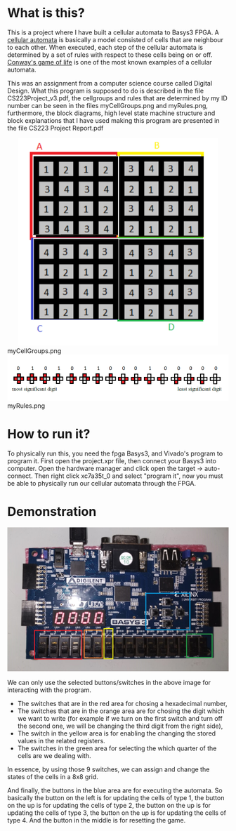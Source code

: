 # What is this?

This is a project where I have built a cellular automata to Basys3 FPGA. A [cellular automata](https://en.wikipedia.org/wiki/Cellular_automaton) is basically a model consisted of cells that are neighbour to each other. When executed, each step of the cellular automata is determined by a set of rules with respect to these cells being on or off. [Conway's game of life](https://en.wikipedia.org/wiki/Conway%27s_Game_of_Life) is one of the most known examples of a cellular automata.  

This was an assignment from a computer science course called Digital Design. What this program is supposed to do is described in the file CS223Project_v3.pdf, the cellgroups and rules that are determined by my ID number can be seen in the files myCellGroups.png and myRules.png, furthermore, the block diagrams, high level state machine structure and block explanations that I have used making this program are presented in the file CS223 Project Report.pdf

<div style="text-align:center"><img src="myCellGroups.png" /></div>
myCellGroups.png

<div style="text-align:center"><img src="myRules.png" /></div>
myRules.png

# How to run it?

To physically run this, you need the fpga Basys3, and Vivado's program to program it. First open the project.xpr file, then connect your Basys3 into computer. Open the hardware manager and click open the target -> auto-connect. Then right click xc7a35t_0 and select "program it", now you must be able to physically run our cellular automata through the FPGA.

# Demonstration

<div style="text-align:center"><img src="fpga.jpeg" /></div>

We can only use the selected buttons/switches in the above image for interacting with the program. 

* The switches that are in the red area for chosing a hexadecimal number, 
* The switches that are in the orange area are for chosing the digit which we want to write (for example if we turn on the first switch and turn off the second one, we will be changing the third digit from the right side), 
* The switch in the yellow area is for enabling the changing the stored values in the related registers. 
* The switches in the green area for selecting the which quarter of the cells are we dealing with.

In essence, by using those 9 switches, we can assign and change the states of the cells in a 8x8 grid. 

And finally, the buttons in the blue area are for executing the automata. So basically the button on the left is for updating the cells of type 1,  the button on the up is for updating the cells of type 2, the button on the up is for updating the cells of type 3, the button on the up is for updating the cells of type 4. And the button in the middle is for resetting the game. 
